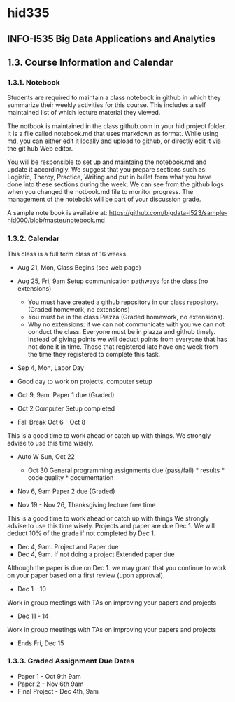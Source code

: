 # hid335
## INFO-I535 Big Data Applications and Analytics
## 1.3. Course Information and Calendar

### 1.3.1. Notebook
Students are required to maintain a class notebook in github in which they summarize their weekly activities for this course. This includes a self maintained list of which lecture material they viewed.

The notbook is maintained in the class github.com in your hid project folder. It is a file called notebook.md that uses markdown as format. While using md, you can either edit it locally and upload to github, or directly edit it via the git hub Web editor.

You will be responsible to set up and maintaing the notebook.md and update it accordingly. We suggest that you prepare sections such as: Logistic, Theroy, Practice, Writing and put in bullet form what you have done into these sections during the week. We can see from the github logs when you changed the notbook.md file to monitor progress. The management of the notebokk will be part of your discussion grade.

A sample note book is available at: https://github.com/bigdata-i523/sample-hid000/blob/master/notebook.md

### 1.3.2. Calendar
This class is a full term class of 16 weeks.
* Aug 21, Mon, Class Begins (see web page)
* Aug 25, Fri, 9am Setup communication pathways for the class (no extensions)
  * You must have created a github repository in our class repository. (Graded homework, no extensions)
  * You must be in the class Piazza (Graded homework, no extensions).
  * Why no extensions: if we can not communicate with you we can not conduct the class. Everyone must be in piazza and github timely. Instead of giving points we will deduct points from everyone that has not done it in time. Those that registered late have one week from the time they registered to complete this task.
  
 * Sep 4, Mon, Labor Day
  * Good day to work on projects, computer setup

* Oct 9, 9am. Paper 1 due (Graded)
* Oct 2 Computer Setup completed
* Fall Break Oct 6 - Oct 8

This is a good time to work ahead or catch up with things. We strongly advise to use this time wisely.

* Auto W Sun, Oct 22
  * Oct 30 General programming assignments due (pass/fail) * results * code quality * documentation

* Nov 6, 9am Paper 2 due (Graded)
* Nov 19 - Nov 26, Thanksgiving lecture free time

This is a good time to work ahead or catch up with things We strongly advise to use this time wisely. Projects and paper are due Dec 1. We will deduct 10% of the grade if not completed by Dec 1.

  * Dec 4, 9am. Project and Paper due
  * Dec 4, 9am. If not doing a project Extended paper due

Although the paper is due on Dec 1. we may grant that you continue to work on your paper based on a first review (upon approval).

* Dec 1 - 10

Work in group meetings with TAs on improving your papers and projects

* Dec 11 - 14

Work in group meetings with TAs on improving your papers and projects

* Ends Fri, Dec 15

### 1.3.3. Graded Assignment Due Dates
* Paper 1 - Oct 9th 9am
* Paper 2 - Nov 6th 9am
* Final Project - Dec 4th, 9am
